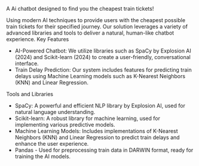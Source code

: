 A Ai chatbot designed to find you the cheapest train tickets!

Using modern AI techniques to provide users with the cheapest possible train tickets for their specified journey. Our solution leverages a variety of advanced libraries and tools to deliver a natural, human-like chatbot experience.
Key Features

- AI-Powered Chatbot: We utilize libraries such as SpaCy by Explosion AI (2024) and Scikit-learn (2024) to create a user-friendly, conversational interface.
- Train Delay Prediction: Our system includes features for predicting train delays using Machine Learning models such as K-Nearest Neighbors (KNN) and Linear Regression.

Tools and Libraries

- SpaCy: A powerful and efficient NLP library by Explosion AI, used for natural language understanding.
- Scikit-learn: A robust library for machine learning, used for implementing various predictive models.
- Machine Learning Models: Includes implementations of K-Nearest Neighbors (KNN) and Linear Regression to predict train delays and enhance the user experience.
- Pandas - Used for preprocessing train data in DARWIN format, ready for training the AI models.
